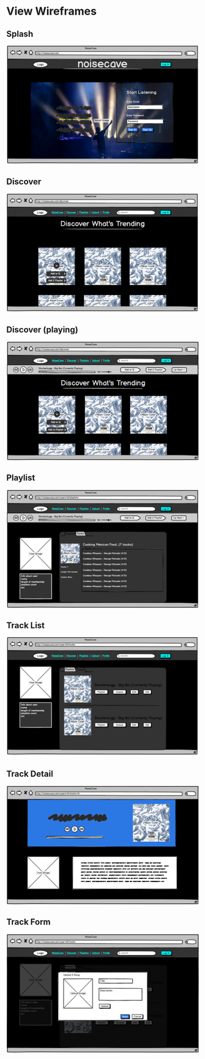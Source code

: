 # View Wireframes

## Splash
![splash]

## Discover
![discover]

## Discover (playing)
![discover-playing]

## Playlist
![playlist]

## Track List
![tracklist]

## Track Detail
![track-detail]

## Track Form
![track-form]

[splash]: ./wireframes/splash.png
[discover]: ./wireframes/discover.png
[discover-playing]: ./wireframes/discover-playing.png
[playlist]: ./wireframes/playlist.png
[track-detail]: ./wireframes/track-detail.png
[tracklist]: ./wireframes/tracklist.png
[track-form]: ./wireframes/track-form.png
